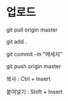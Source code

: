 # 업로드

git pull origin master

git add .

git commit -m "메세지"

git push origin master



복사 : Ctrl + Insert

붙여넣기 : Shift + Insert
